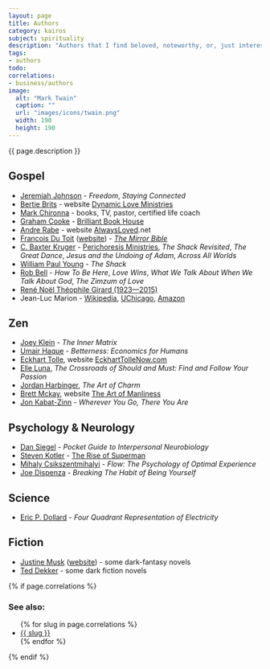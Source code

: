 ```yaml
---
layout: page
title: Authors
category: kairos
subject: spirituality
description: "Authors that I find beloved, noteworthy, or, just interesting."
tags:
- authors
todo:
correlations:
- business/authors
image:
  alt: "Mark Twain"
  caption: ""
  url: "images/icons/twain.png"
  width: 190
  height: 190
---
```


{{ page.description }}

Gospel
-----
- [Jeremiah Johnson](https://mobile.twitter.com/gracepoint555) - _Freedom_, _Staying Connected_
- [Bertie Brits](https://mobile.twitter.com/BertieBrits) - website [Dynamic Love Ministries](https://www.dynamicministries.com/)
- [Mark Chironna](https://mobile.twitter.com/markchironna) - books, TV, pastor, certified life coach
- [Graham Cooke](https://mobile.twitter.com/GrahamCookeBBH) - [Brilliant Book House](https://www.brilliantbookhouse.com/)
- [Andre Rabe](https://mobile.twitter.com/AndreRabe1) - website [AlwaysLoved](http://alwaysloved.net/).net
- [Francois Du Toit](https://mobile.twitter.com/francoislydia) ([website](http://www.mirrorword.net/)) - _[The Mirror Bible](http://www.mirrorbible.com/)_
- [C. Baxter Kruger](http://perichoresis.org/) - [Perichoresis Ministries](http://perichoresis.org/), _The Shack Revisited_, _The Great Dance_, _Jesus and the Undoing of Adam_, _Across All Worlds_
- [William Paul Young](http://wmpaulyoung.com/paul-young-blog/) - _The Shack_
- [Rob Bell](https://robbell.com/) - _How To Be Here_, _Love Wins_, _What We Talk About When We Talk About God_, _The Zimzum of Love_
- [René Noël Théophile Girard (1923—2015)](http://www.iep.utm.edu/girard/)
- Jean-Luc Marion - [Wikipedia](https://en.wikipedia.org/wiki/Jean-Luc_Marion), [UChicago](http://philosophy.uchicago.edu/faculty/marion.html), [Amazon](https://amazon.com/e/e/B001IXMWUY/)

Zen
-----
- [Joey Klein](https://mobile.twitter.com/JoeyKleinCT) - _The Inner Matrix_
- [Umair Haque](https://umairhaque.com/) - _Betterness: Economics for Humans_
- [Eckhart Tolle](https://mobile.twitter.com/EckhartTolle), website [EckhartTolleNow.com](http://www.eckharttollenow.com/)
- [Elle Luna](https://mobile.twitter.com/elleluna), _The Crossroads of Should and Must: Find and Follow Your Passion_
- [Jordan Harbinger](http://theartofcharm.com/jordan-harbinger/), _The Art of Charm_
- [Brett Mckay](https://mobile.twitter.com/brettmckay), website [The Art of Manliness](http://www.artofmanliness.com/)
- [Jon Kabat-Zinn](http://www.mindfulnesscds.com/pages/about-the-author) - _Wherever You Go, There You Are_

Psychology & Neurology
-----
- [Dan Siegel](http://www.drdansiegel.com/) - _Pocket Guide to Interpersonal Neurobiology_
- [Steven Kotler](https://mobile.twitter.com/steven_kotler) - [The Rise of Superman](http://riseofsuperman.com/)
- [Mihaly Csikszentmihalyi](https://amazon.com/e/e/B000AQ1KVM/) - _Flow: The Psychology of Optimal Experience_
- [Joe Dispenza](https://mobile.twitter.com/DrJoeDispenza) - _Breaking The Habit of Being Yourself_

Science
-----
- [Eric P. Dollard](http://ericpdollard.com/) - _Four Quadrant Representation of Electricity_

Fiction
-----
- [Justine Musk](https://mobile.twitter.com/justinemusk) ([website](http://justinemusk.com/)) - some dark-fantasy novels
- [Ted Dekker](http://teddekker.com/) - some dark fiction novels

{% if page.correlations %}

### See also:

<ul class="correlations">
  {% for slug in page.correlations %}
    <li class=""><a href="{{ site.baseurl }}{{ slug }}.html">{{ slug }}</a></li>
  {% endfor %}
</ul>
{% endif %}
